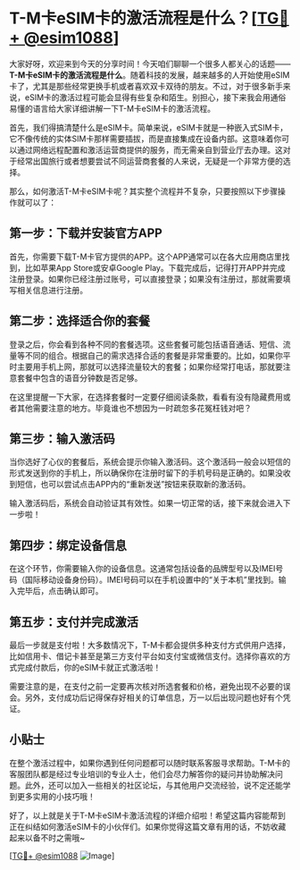 # T-M卡eSIM卡的激活流程是什么？[[TG💪+ @esim1088](https://t.me/s/esim1088)]

大家好呀，欢迎来到今天的分享时间！今天咱们聊聊一个很多人都关心的话题——**T-M卡eSIM卡的激活流程是什么**。随着科技的发展，越来越多的人开始使用eSIM卡了，尤其是那些经常更换手机或者喜欢双卡双待的朋友。不过，对于很多新手来说，eSIM卡的激活过程可能会显得有些复杂和陌生。别担心，接下来我会用通俗易懂的语言给大家详细讲解一下T-M卡eSIM卡的激活流程。

首先，我们得搞清楚什么是eSIM卡。简单来说，eSIM卡就是一种嵌入式SIM卡，它不像传统的实体SIM卡那样需要插拔，而是直接集成在设备内部。这意味着你可以通过网络远程配置和激活运营商提供的服务，而无需亲自到营业厅去办理。这对于经常出国旅行或者想要尝试不同运营商套餐的人来说，无疑是一个非常方便的选择。

那么，如何激活T-M卡eSIM卡呢？其实整个流程并不复杂，只要按照以下步骤操作就可以了：

## 第一步：下载并安装官方APP

首先，你需要下载T-M卡官方提供的APP。这个APP通常可以在各大应用商店里找到，比如苹果App Store或安卓Google Play。下载完成后，记得打开APP并完成注册登录。如果你已经注册过账号，可以直接登录；如果没有注册过，那就需要填写相关信息进行注册。

## 第二步：选择适合你的套餐

登录之后，你会看到各种不同的套餐选项。这些套餐可能包括语音通话、短信、流量等不同的组合。根据自己的需求选择合适的套餐是非常重要的。比如，如果你平时主要用手机上网，那就可以选择流量较大的套餐；如果你经常打电话，那就要注意套餐中包含的语音分钟数是否足够。

在这里提醒一下大家，在选择套餐时一定要仔细阅读条款，看看有没有隐藏费用或者其他需要注意的地方。毕竟谁也不想因为一时疏忽多花冤枉钱对吧？

## 第三步：输入激活码

当你选好了心仪的套餐后，系统会提示你输入激活码。这个激活码一般会以短信的形式发送到你的手机上，所以确保你在注册时留下的手机号码是正确的。如果没收到短信，也可以尝试点击APP内的“重新发送”按钮来获取新的激活码。

输入激活码后，系统会自动验证其有效性。如果一切正常的话，接下来就会进入下一步啦！

## 第四步：绑定设备信息

在这个环节，你需要输入你的设备信息。这通常包括设备的品牌型号以及IMEI号码（国际移动设备身份码）。IMEI号码可以在手机设置中的“关于本机”里找到。输入完毕后，点击确认即可。

## 第五步：支付并完成激活

最后一步就是支付啦！大多数情况下，T-M卡都会提供多种支付方式供用户选择，比如信用卡、借记卡甚至是第三方支付平台如支付宝或微信支付。选择你喜欢的方式完成付款后，你的eSIM卡就正式激活啦！

需要注意的是，在支付之前一定要再次核对所选套餐和价格，避免出现不必要的误会。另外，支付成功后记得保存好相关的订单信息，万一以后出现问题也好有个凭证。

## 小贴士

在整个激活过程中，如果你遇到任何问题都可以随时联系客服寻求帮助。T-M卡的客服团队都是经过专业培训的专业人士，他们会尽力解答你的疑问并协助解决问题。此外，还可以加入一些相关的社区论坛，与其他用户交流经验，说不定还能学到更多实用的小技巧哦！

好了，以上就是关于T-M卡eSIM卡激活流程的详细介绍啦！希望这篇内容能帮到正在纠结如何激活eSIM卡的小伙伴们。如果你觉得这篇文章有用的话，不妨收藏起来以备不时之需哦~

[[TG💪+ @esim1088](https://t.me/s/esim1088) ![Image](https://i.postimg.cc/4NQfJmqS/Snipaste-2025-05-13-00-14-12.png)]